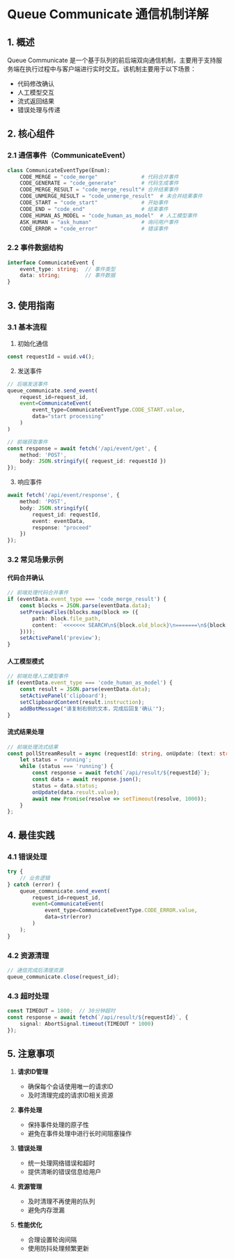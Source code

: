 # Queue Communicate 通信机制详解

## 1. 概述

Queue Communicate 是一个基于队列的前后端双向通信机制，主要用于支持服务端在执行过程中与客户端进行实时交互。该机制主要用于以下场景：

- 代码修改确认
- 人工模型交互
- 流式返回结果
- 错误处理与传递

## 2. 核心组件

### 2.1 通信事件（CommunicateEvent）

```python
class CommunicateEventType(Enum):
    CODE_MERGE = "code_merge"              # 代码合并事件
    CODE_GENERATE = "code_generate"        # 代码生成事件
    CODE_MERGE_RESULT = "code_merge_result"# 合并结果事件
    CODE_UNMERGE_RESULT = "code_unmerge_result"  # 未合并结果事件
    CODE_START = "code_start"              # 开始事件
    CODE_END = "code_end"                  # 结束事件
    CODE_HUMAN_AS_MODEL = "code_human_as_model"  # 人工模型事件
    ASK_HUMAN = "ask_human"                # 询问用户事件
    CODE_ERROR = "code_error"              # 错误事件
```

### 2.2 事件数据结构

```typescript
interface CommunicateEvent {
    event_type: string;  // 事件类型
    data: string;        // 事件数据
}
```

## 3. 使用指南

### 3.1 基本流程

1. 初始化通信
```typescript
const requestId = uuid.v4();
```

2. 发送事件
```typescript
// 后端发送事件
queue_communicate.send_event(
    request_id=request_id,
    event=CommunicateEvent(
        event_type=CommunicateEventType.CODE_START.value,
        data="start processing"
    )
)

// 前端获取事件
const response = await fetch('/api/event/get', {
    method: 'POST',
    body: JSON.stringify({ request_id: requestId })
});
```

3. 响应事件
```typescript
await fetch('/api/event/response', {
    method: 'POST',
    body: JSON.stringify({
        request_id: requestId,
        event: eventData,
        response: "proceed"
    })
});
```

### 3.2 常见场景示例

#### 代码合并确认
```typescript
// 前端处理代码合并事件
if (eventData.event_type === 'code_merge_result') {
    const blocks = JSON.parse(eventData.data);
    setPreviewFiles(blocks.map(block => ({
        path: block.file_path,
        content: `<<<<<<< SEARCH\n${block.old_block}\n=======\n${block.new_block}\n>>>>>>> REPLACE`
    })));
    setActivePanel('preview');
}
```

#### 人工模型模式
```typescript
// 前端处理人工模型事件
if (eventData.event_type === 'code_human_as_model') {
    const result = JSON.parse(eventData.data);
    setActivePanel('clipboard');
    setClipboardContent(result.instruction);
    addBotMessage("请复制右侧的文本，完成后回复'确认'");
}
```

#### 流式结果处理
```typescript
// 前端处理流式结果
const pollStreamResult = async (requestId: string, onUpdate: (text: string) => void) => {
    let status = 'running';
    while (status === 'running') {
        const response = await fetch(`/api/result/${requestId}`);
        const data = await response.json();
        status = data.status;
        onUpdate(data.result.value);
        await new Promise(resolve => setTimeout(resolve, 1000));
    }
};
```

## 4. 最佳实践

### 4.1 错误处理
```typescript
try {
    // 业务逻辑
} catch (error) {
    queue_communicate.send_event(
        request_id=request_id,
        event=CommunicateEvent(
            event_type=CommunicateEventType.CODE_ERROR.value,
            data=str(error)
        )
    );
}
```

### 4.2 资源清理
```typescript
// 通信完成后清理资源
queue_communicate.close(request_id);
```

### 4.3 超时处理
```typescript
const TIMEOUT = 1800;  // 30分钟超时
const response = await fetch(`/api/result/${requestId}`, {
    signal: AbortSignal.timeout(TIMEOUT * 1000)
});
```

## 5. 注意事项

1. **请求ID管理**
   - 确保每个会话使用唯一的请求ID
   - 及时清理完成的请求ID相关资源

2. **事件处理**
   - 保持事件处理的原子性
   - 避免在事件处理中进行长时间阻塞操作

3. **错误处理**
   - 统一处理网络错误和超时
   - 提供清晰的错误信息给用户

4. **资源管理**
   - 及时清理不再使用的队列
   - 避免内存泄漏

5. **性能优化**
   - 合理设置轮询间隔
   - 使用防抖处理频繁更新